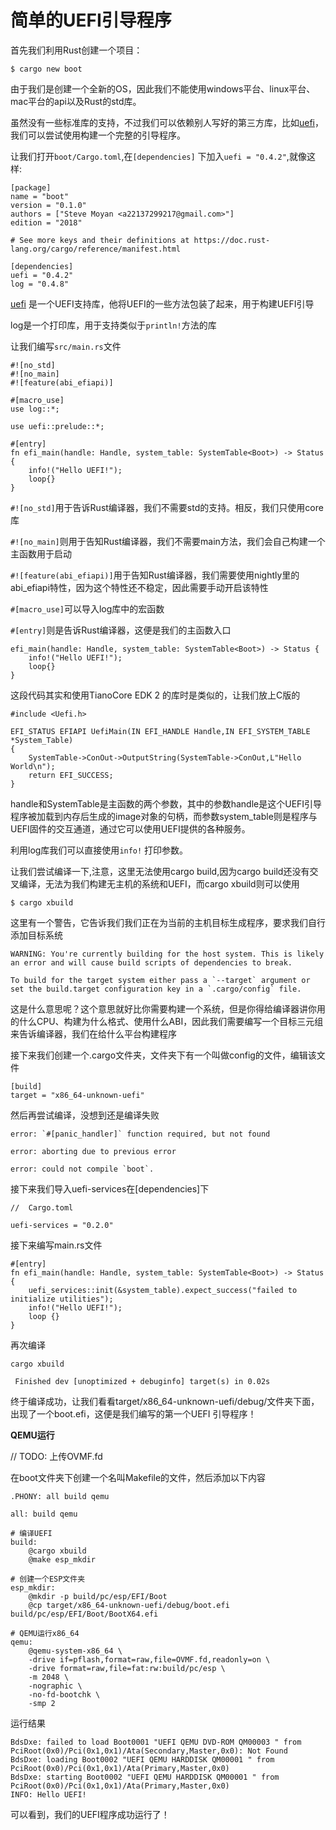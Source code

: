 # 简单的UEFI引导程序

首先我们利用Rust创建一个项目：

```text
$ cargo new boot
```

由于我们是创建一个全新的OS，因此我们不能使用windows平台、linux平台、mac平台的api以及Rust的std库。

虽然没有一些标准库的支持，不过我们可以依赖别人写好的第三方库，比如[uefi](https://crates.io/crates/uefi)，我们可以尝试使用构建一个完整的引导程序。

让我们打开`boot/Cargo.toml`,在`[dependencies]` 下加入`uefi = "0.4.2"`,就像这样:

```text
[package]
name = "boot"
version = "0.1.0"
authors = ["Steve Moyan <a22137299217@gmail.com>"]
edition = "2018"

# See more keys and their definitions at https://doc.rust-lang.org/cargo/reference/manifest.html

[dependencies]
uefi = "0.4.2"
log = "0.4.8"
```

[uefi](https://crates.io/crates/uefi) 是一个UEFI支持库，他将UEFI的一些方法包装了起来，用于构建UEFI引导

log是一个打印库，用于支持类似于`println!`方法的库

让我们编写`src/main.rs`文件

```text
#![no_std]
#![no_main]
#![feature(abi_efiapi)]

#[macro_use]
use log::*;

use uefi::prelude::*;

#[entry]
fn efi_main(handle: Handle, system_table: SystemTable<Boot>) -> Status {
    info!("Hello UEFI!");
    loop{}
}
```

`#![no_std]`用于告诉Rust编译器，我们不需要std的支持。相反，我们只使用core库

`#![no_main]`则用于告知Rust编译器，我们不需要main方法，我们会自己构建一个主函数用于启动

`#![feature(abi_efiapi)]`用于告知Rust编译器，我们需要使用nightly里的abi\_efiapi特性，因为这个特性还不稳定，因此需要手动开启该特性

`#[macro_use]`可以导入log库中的宏函数

`#[entry]`则是告诉Rust编译器，这便是我们的主函数入口

```text
efi_main(handle: Handle, system_table: SystemTable<Boot>) -> Status {
    info!("Hello UEFI!");
    loop{}
}
```

 这段代码其实和使用TianoCore EDK 2 的库时是类似的，让我们放上C版的

```text
#include <Uefi.h>

EFI_STATUS EFIAPI UefiMain(IN EFI_HANDLE Handle,IN EFI_SYSTEM_TABLE *System_Table)
{
    SystemTable->ConOut->OutputString(SystemTable->ConOut,L"Hello World\n");
    return EFI_SUCCESS;
}
```

handle和SystemTable是主函数的两个参数，其中的参数handle是这个UEFI引导程序被加载到内存后生成的image对象的句柄，而参数system\_table则是程序与UEFI固件的交互通道，通过它可以使用UEFI提供的各种服务。

利用log库我们可以直接使用`info!` 打印参数。

让我们尝试编译一下,注意，这里无法使用cargo build,因为cargo build还没有交叉编译，无法为我们构建无主机的系统和UEFI，而cargo xbuild则可以使用

```text
$ cargo xbuild
```

这里有一个警告，它告诉我们我们正在为当前的主机目标生成程序，要求我们自行添加目标系统

```text
WARNING: You're currently building for the host system. This is likely an error and will cause build scripts of dependencies to break.

To build for the target system either pass a `--target` argument or set the build.target configuration key in a `.cargo/config` file.
```

这是什么意思呢？这个意思就好比你需要构建一个系统，但是你得给编译器讲你用的什么CPU、构建为什么格式、使用什么ABI，因此我们需要编写一个目标三元组来告诉编译器，我们在给什么平台构建程序

接下来我们创建一个.cargo文件夹，文件夹下有一个叫做config的文件，编辑该文件

```text
[build]
target = "x86_64-unknown-uefi"
```

然后再尝试编译，没想到还是编译失败

```text
error: `#[panic_handler]` function required, but not found

error: aborting due to previous error

error: could not compile `boot`.
```

接下来我们导入uefi-services在\[dependencies\]下

```text
//  Cargo.toml

uefi-services = "0.2.0"
```

 接下来编写main.rs文件

```text
#[entry]
fn efi_main(handle: Handle, system_table: SystemTable<Boot>) -> Status {
    uefi_services::init(&system_table).expect_success("failed to initialize utilities");
    info!("Hello UEFI!");
    loop {}
}
```

再次编译

```text
cargo xbuild
```

```text
 Finished dev [unoptimized + debuginfo] target(s) in 0.02s
```

终于编译成功，让我们看看target/x86\_64-unknown-uefi/debug/文件夹下面，出现了一个boot.efi，这便是我们编写的第一个UEFI 引导程序！

**QEMU运行**

// TODO: 上传OVMF.fd

在boot文件夹下创建一个名叫Makefile的文件，然后添加以下内容

```text
.PHONY: all build qemu

all: build qemu

# 编译UEFI
build:
	@cargo xbuild
	@make esp_mkdir

# 创建一个ESP文件夹
esp_mkdir:
	@mkdir -p build/pc/esp/EFI/Boot
	@cp target/x86_64-unknown-uefi/debug/boot.efi build/pc/esp/EFI/Boot/BootX64.efi

# QEMU运行x86_64
qemu:
	@qemu-system-x86_64 \
    -drive if=pflash,format=raw,file=OVMF.fd,readonly=on \
    -drive format=raw,file=fat:rw:build/pc/esp \
    -m 2048 \
    -nographic \
    -no-fd-bootchk \
    -smp 2

```

运行结果

```text
BdsDxe: failed to load Boot0001 "UEFI QEMU DVD-ROM QM00003 " from PciRoot(0x0)/Pci(0x1,0x1)/Ata(Secondary,Master,0x0): Not Found
BdsDxe: loading Boot0002 "UEFI QEMU HARDDISK QM00001 " from PciRoot(0x0)/Pci(0x1,0x1)/Ata(Primary,Master,0x0)
BdsDxe: starting Boot0002 "UEFI QEMU HARDDISK QM00001 " from PciRoot(0x0)/Pci(0x1,0x1)/Ata(Primary,Master,0x0)
INFO: Hello UEFI!
```

可以看到，我们的UEFI程序成功运行了！




